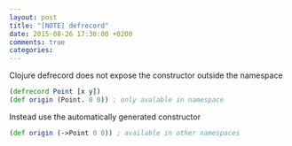 ```yaml
---
layout: post
title: "[NOTE] defrecord"
date: 2015-08-26 17:30:00 +0200
comments: true
categories: 
---
```


Clojure defrecord does not expose the constructor outside the namespace

```clojure
(defrecord Point [x y])
(def origin (Point. 0 0)) ; only avalable in namespace
```

Instead use the automatically generated constructor

```clojure
(def origin (->Point 0 0)) ; available in other namespaces
```
